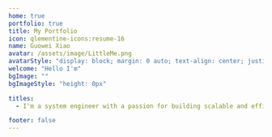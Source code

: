 ```yaml
---
home: true
portfolio: true
title: My Portfolio
icon: qlementine-icons:resume-16
name: Guowei Xiao
avatar: /assets/image/LittleMe.png
avatarStyle: "display: block; margin: 0 auto; text-align: center; justify-self: center; align-self: center;"
welcome: "Hello I'm"
bgImage: ""
bgImageStyle: "height: 0px"

titles:
  - I'm a system engineer with a passion for building scalable and efficient systems. I have experience in DevOps, cloud computing, and automation. I'm also interested in AI and its potential to transform industries.

footer: false
---
```

